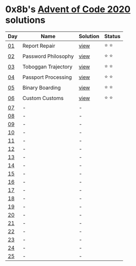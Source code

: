 # 0x8b's [Advent of Code 2020](https://adventofcode.com/2020) solutions

|Day|Name|Solution|Status|
|---|---|---|---|
|[01](https://adventofcode.com/2020/day/1)|Report Repair|[view](/sol/01.rb)|⭐ ⭐|
|[02](https://adventofcode.com/2020/day/2)|Password Philosophy|[view](/sol/02.rb)|⭐ ⭐|
|[03](https://adventofcode.com/2020/day/3)|Toboggan Trajectory|[view](/sol/03.rb)|⭐ ⭐|
|[04](https://adventofcode.com/2020/day/4)|Passport Processing|[view](/sol/04.rb)|⭐ ⭐|
|[05](https://adventofcode.com/2020/day/5)|Binary Boarding|[view](/sol/05.rb)|⭐ ⭐|
|[06](https://adventofcode.com/2020/day/6)|Custom Customs|[view](/sol/06.rb)|⭐ ⭐|
|[07](https://adventofcode.com/2020/day/7)|-|-||
|[08](https://adventofcode.com/2020/day/8)|-|-||
|[09](https://adventofcode.com/2020/day/9)|-|-||
|[10](https://adventofcode.com/2020/day/10)|-|-||
|[11](https://adventofcode.com/2020/day/11)|-|-||
|[12](https://adventofcode.com/2020/day/12)|-|-||
|[13](https://adventofcode.com/2020/day/13)|-|-||
|[14](https://adventofcode.com/2020/day/14)|-|-||
|[15](https://adventofcode.com/2020/day/15)|-|-||
|[16](https://adventofcode.com/2020/day/16)|-|-||
|[17](https://adventofcode.com/2020/day/17)|-|-||
|[18](https://adventofcode.com/2020/day/18)|-|-||
|[19](https://adventofcode.com/2020/day/19)|-|-||
|[20](https://adventofcode.com/2020/day/20)|-|-||
|[21](https://adventofcode.com/2020/day/21)|-|-||
|[22](https://adventofcode.com/2020/day/22)|-|-||
|[23](https://adventofcode.com/2020/day/23)|-|-||
|[24](https://adventofcode.com/2020/day/24)|-|-||
|[25](https://adventofcode.com/2020/day/25)|-|-||